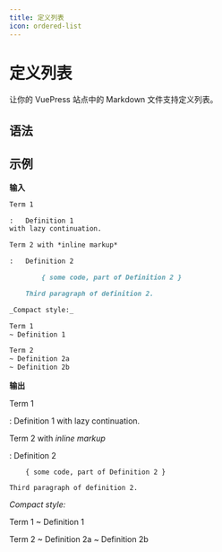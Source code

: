 ```yaml
---
title: 定义列表
icon: ordered-list
---
```

# 定义列表
让你的 VuePress 站点中的 Markdown 文件支持定义列表。

<!-- more -->

## 语法

## 示例
**输入**
```md
Term 1

:   Definition 1
with lazy continuation.

Term 2 with *inline markup*

:   Definition 2

        { some code, part of Definition 2 }

    Third paragraph of definition 2.

_Compact style:_

Term 1
~ Definition 1

Term 2
~ Definition 2a
~ Definition 2b
```

**输出**

Term 1

:   Definition 1
with lazy continuation.

Term 2 with *inline markup*

:   Definition 2

        { some code, part of Definition 2 }

    Third paragraph of definition 2.

_Compact style:_

Term 1
~ Definition 1

Term 2
~ Definition 2a
~ Definition 2b
